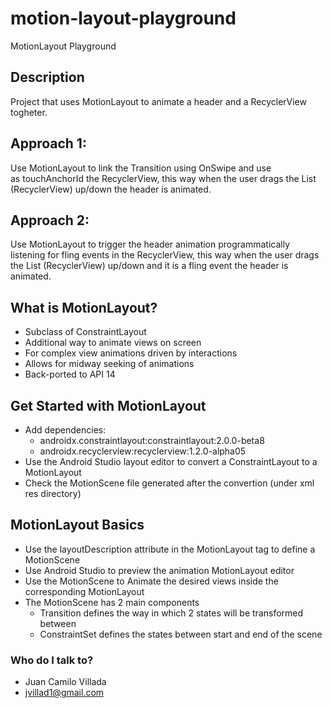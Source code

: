 # motion-layout-playground
MotionLayout Playground

## Description
Project that uses MotionLayout to animate a header and a RecyclerView togheter.

## Approach 1:
Use MotionLayout to link the Transition using OnSwipe and use as touchAnchorId the RecyclerView, this way when the user drags the List (RecyclerView) up/down the header is animated.

## Approach 2:
Use MotionLayout to trigger the header animation programmatically listening for fling events in the RecyclerView, this way when the user drags the List (RecyclerView) up/down and it is a fling event the header is animated.

## What is MotionLayout?
- Subclass of ConstraintLayout
- Additional way to animate views on screen
- For complex view animations driven by interactions 
- Allows for midway seeking of animations
- Back-ported to API 14

## Get Started with MotionLayout
- Add dependencies:
    - androidx.constraintlayout:constraintlayout:2.0.0-beta8
    - androidx.recyclerview:recyclerview:1.2.0-alpha05
- Use the Android Studio layout editor to convert a ConstraintLayout to a MotionLayout 
- Check the MotionScene file generated after the convertion (under xml res directory)

## MotionLayout Basics
- Use the layoutDescription attribute in the MotionLayout tag to define a MotionScene
- Use Android Studio to preview the animation MotionLayout editor
- Use the MotionScene to Animate the desired views inside the corresponding MotionLayout
- The MotionScene has 2 main components
  - Transition defines the way in which 2 states will be transformed between
  - ConstraintSet defines the states between start and end of the scene

### Who do I talk to? ###
* Juan Camilo Villada 
* jvillad1@gmail.com

